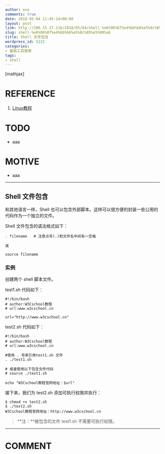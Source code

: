 ```yaml
---
author: evo
comments: true
date: 2018-05-04 11:45:14+00:00
layout: post
link: http://106.15.37.116/2018/05/04/shell-%e6%96%87%e4%bb%b6%e5%8c%85%e5%90%ab/
slug: shell-%e6%96%87%e4%bb%b6%e5%8c%85%e5%90%ab
title: Shell 文件包含
wordpress_id: 5132
categories:
- 基础工具使用
tags:
- shell
---
```


<!-- more -->

[mathjax]


# REFERENCE





 	
  1. [Linux教程](https://www.w3cschool.cn/linux/)




# TODO





 	
  * aaa




# MOTIVE





 	
  * aaa





* * *





## Shell 文件包含


和其他语言一样，Shell 也可以包含外部脚本。这样可以很方便的封装一些公用的代码作为一个独立的文件。

Shell 文件包含的语法格式如下：

    
    . filename   # 注意点号(.)和文件名中间有一空格
    
    或
    
    source filename
    




### 实例


创建两个 shell 脚本文件。

test1.sh 代码如下：

    
    #!/bin/bash
    # author:W3Cschool教程
    # url:www.w3cschool.cn
    
    url="http://www.w3cschool.cn"
    


test2.sh 代码如下：

    
    #!/bin/bash
    # author:W3Cschool教程
    # url:www.w3cschool.cn
    
    #使用 . 号来引用test1.sh 文件
    . ./test1.sh
    
    # 或者使用以下包含文件代码
    # source ./test1.sh
    
    echo "W3Cschool教程官网地址：$url"
    


接下来，我们为 test2.sh 添加可执行权限并执行：

    
    $ chmod +x test2.sh 
    $ ./test2.sh 
    W3Cschool教程官网地址：http://www.w3cschool.cn
    




<blockquote>**注：**被包含的文件 test1.sh 不需要可执行权限。</blockquote>
























* * *





# COMMENT



